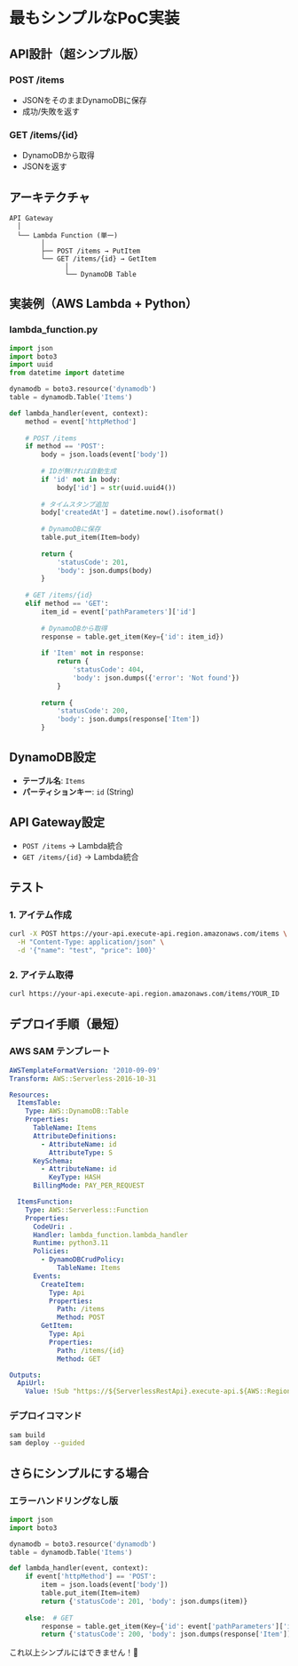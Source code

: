 # 最もシンプルなPoC実装

## API設計（超シンプル版）

### POST /items
- JSONをそのままDynamoDBに保存
- 成功/失敗を返す

### GET /items/{id}
- DynamoDBから取得
- JSONを返す

## アーキテクチャ

```
API Gateway
  │
  └── Lambda Function (単一)
        │
        ├── POST /items → PutItem
        └── GET /items/{id} → GetItem
              │
              └── DynamoDB Table
```

## 実装例（AWS Lambda + Python）

### lambda_function.py

```python
import json
import boto3
import uuid
from datetime import datetime

dynamodb = boto3.resource('dynamodb')
table = dynamodb.Table('Items')

def lambda_handler(event, context):
    method = event['httpMethod']
    
    # POST /items
    if method == 'POST':
        body = json.loads(event['body'])
        
        # IDが無ければ自動生成
        if 'id' not in body:
            body['id'] = str(uuid.uuid4())
        
        # タイムスタンプ追加
        body['createdAt'] = datetime.now().isoformat()
        
        # DynamoDBに保存
        table.put_item(Item=body)
        
        return {
            'statusCode': 201,
            'body': json.dumps(body)
        }
    
    # GET /items/{id}
    elif method == 'GET':
        item_id = event['pathParameters']['id']
        
        # DynamoDBから取得
        response = table.get_item(Key={'id': item_id})
        
        if 'Item' not in response:
            return {
                'statusCode': 404,
                'body': json.dumps({'error': 'Not found'})
            }
        
        return {
            'statusCode': 200,
            'body': json.dumps(response['Item'])
        }
```

## DynamoDB設定

- **テーブル名**: `Items`
- **パーティションキー**: `id` (String)

## API Gateway設定

- `POST /items` → Lambda統合
- `GET /items/{id}` → Lambda統合

## テスト

### 1. アイテム作成

```bash
curl -X POST https://your-api.execute-api.region.amazonaws.com/items \
  -H "Content-Type: application/json" \
  -d '{"name": "test", "price": 100}'
```

### 2. アイテム取得

```bash
curl https://your-api.execute-api.region.amazonaws.com/items/YOUR_ID
```

## デプロイ手順（最短）

### AWS SAM テンプレート

```yaml
AWSTemplateFormatVersion: '2010-09-09'
Transform: AWS::Serverless-2016-10-31

Resources:
  ItemsTable:
    Type: AWS::DynamoDB::Table
    Properties:
      TableName: Items
      AttributeDefinitions:
        - AttributeName: id
          AttributeType: S
      KeySchema:
        - AttributeName: id
          KeyType: HASH
      BillingMode: PAY_PER_REQUEST

  ItemsFunction:
    Type: AWS::Serverless::Function
    Properties:
      CodeUri: .
      Handler: lambda_function.lambda_handler
      Runtime: python3.11
      Policies:
        - DynamoDBCrudPolicy:
            TableName: Items
      Events:
        CreateItem:
          Type: Api
          Properties:
            Path: /items
            Method: POST
        GetItem:
          Type: Api
          Properties:
            Path: /items/{id}
            Method: GET

Outputs:
  ApiUrl:
    Value: !Sub "https://${ServerlessRestApi}.execute-api.${AWS::Region}.amazonaws.com/Prod/"
```

### デプロイコマンド

```bash
sam build
sam deploy --guided
```

## さらにシンプルにする場合

### エラーハンドリングなし版

```python
import json
import boto3

dynamodb = boto3.resource('dynamodb')
table = dynamodb.Table('Items')

def lambda_handler(event, context):
    if event['httpMethod'] == 'POST':
        item = json.loads(event['body'])
        table.put_item(Item=item)
        return {'statusCode': 201, 'body': json.dumps(item)}
    
    else:  # GET
        response = table.get_item(Key={'id': event['pathParameters']['id']})
        return {'statusCode': 200, 'body': json.dumps(response['Item'])}
```

これ以上シンプルにはできません！🎯

